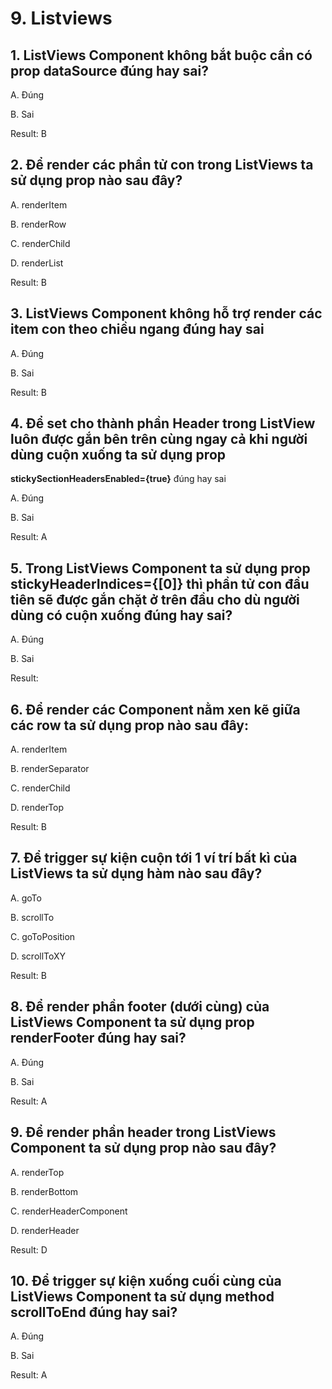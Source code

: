 # 9. Listviews

## 1. ListViews Component không bắt buộc cần có prop **dataSource** đúng hay sai?

A. Đúng

B. Sai

Result: B


## 2. Để render các phần tử con trong ListViews ta sử dụng prop nào sau đây?

A. renderItem

B. renderRow

C. renderChild

D. renderList

Result: B


## 3. ListViews Component không hỗ trợ render các item con theo chiều ngang đúng hay sai

A. Đúng

B. Sai

Result: B


## 4. Để set cho thành phần Header trong ListView luôn được gắn bên trên cùng ngay cả khi người dùng cuộn xuống ta sử dụng prop 
**stickySectionHeadersEnabled={true}** đúng hay sai

A. Đúng

B. Sai

Result: A


## 5. Trong ListViews Component ta sử dụng prop **stickyHeaderIndices={[0]}** thì phần tử con đầu tiên sẽ được gắn chặt ở trên đầu cho dù người dùng có cuộn xuống đúng hay sai?

A. Đúng

B. Sai

Result:


## 6. Để render các Component nằm xen kẽ giữa các row ta sử dụng prop nào sau đây:

A. renderItem

B. renderSeparator

C. renderChild

D. renderTop

Result: B


## 7. Để trigger sự kiện cuộn tới 1 ví trí bất kì của ListViews ta sử dụng hàm nào sau đây?

A. goTo

B. scrollTo

C. goToPosition

D. scrollToXY

Result: B


## 8. Để render phần footer (dưới cùng) của ListViews Component ta sử dụng prop **renderFooter** đúng hay sai?

A. Đúng

B. Sai

Result: A


## 9. Để render phần header trong ListViews Component ta sử dụng prop nào sau đây? 

A. renderTop

B. renderBottom

C. renderHeaderComponent

D. renderHeader

Result: D


## 10. Để trigger sự kiện xuống cuối cùng của ListViews Component ta sử dụng method **scrollToEnd** đúng hay sai?

A. Đúng

B. Sai

Result: A

